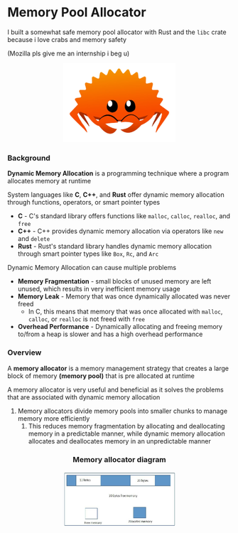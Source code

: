 # Memory Pool Allocator

I built a somewhat safe memory pool allocator 
with Rust and the `libc` crate 
because i love crabs and memory safety

(Mozilla pls give me an internship i beg u)

<p align="center">
    <img 
      src="ferris.png" 
      alt="ferris the crab" 
      width="50%"
    >
</p>

### Background
**Dynamic Memory Allocation** is a programming technique
where a program allocates memory at runtime

System languages like **C**, **C++**, and **Rust** 
offer dynamic memory allocation through functions, 
operators, or smart pointer types
- **C** - C's standard library offers functions like
`malloc`, `calloc`, `realloc`, and `free`
- **C++** - C++ provides dynamic memory allocation via
operators like `new` and `delete`
- **Rust** - Rust's standard library handles dynamic
memory allocation through smart pointer types like
`Box`, `Rc`, and `Arc`

Dynamic Memory Allocation can cause multiple problems
- **Memory Fragmentation** - small blocks of unused 
memory are left unused, which results in very 
inefficient memory usage
- **Memory Leak** - Memory that was once
dynamically allocated was never freed
  - In C, this means that memory that was once allocated
  with `malloc`, `calloc`, or `realloc` is not
  freed with `free`
- **Overhead Performance** - Dynamically 
allocating and freeing memory to/from a heap 
is slower and has a high overhead performance

### Overview
A **memory allocator** is a memory management
strategy that creates a large block
of memory **(memory pool)** that is pre allocated
at runtime

A memory allocator is very useful and beneficial
as it solves the problems that are associated with
dynamic memory allocation
1. Memory allocators divide memory pools
into smaller chunks to manage memory more efficiently
   1. This reduces memory fragmentation by allocating
   and deallocating memory in a predictable manner,
   while dynamic memory allocation 
   allocates and deallocates memory 
   in an unpredictable manner

<div style="text-align: center">
    <h3>Memory allocator diagram</h3>
    <img
        src="img.png"
        alt="memory allocator diagram"
        width="50%"
    >
</div>
